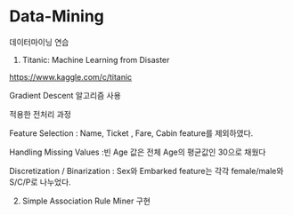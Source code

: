 # Data-Mining
데이터마이닝 연습



1. Titanic: Machine Learning from Disaster

https://www.kaggle.com/c/titanic

Gradient Descent 알고리즘 사용

적용한 전처리 과정

Feature Selection
: Name, Ticket , Fare, Cabin feature를 제외하였다.

Handling Missing Values
:빈 Age 값은 전체 Age의 평균값인 30으로 채웠다

Discretization / Binarization
: Sex와 Embarked feature는 각각 female/male와 S/C/P로 나누었다.

 
 
 
2. Simple Association Rule Miner 구현
